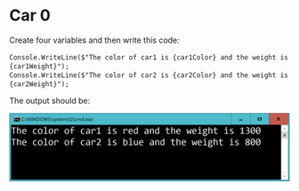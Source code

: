 ﻿# Car 0

Create four variables and then write this code:

    
    Console.WriteLine($"The color of car1 is {car1Color} and the weight is {car1Weight}");
    Console.WriteLine($"The color of car2 is {car2Color} and the weight is {car2Weight}");

The output should be:

![](Images/car0.PNG)